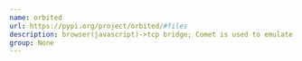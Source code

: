 ```yaml
---
name: orbited
url: https://pypi.org/project/orbited/#files
description: browser(javascript)->tcp bridge; Comet is used to emulate TCP connections in the browser; Allows you to connect a web browser directly to an IRC or XMPP server, for instance. URL : https://pypi.org/project/orbited/#files Groups : None
group: None
---
```

